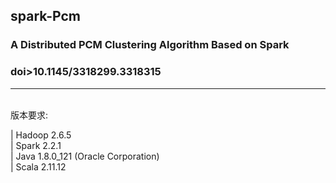 ## spark-Pcm
### A Distributed PCM Clustering Algorithm Based on Spark
### doi>10.1145/3318299.3318315
------
<br>  
版本要求:<br> 

 | Hadoop 2.6.5<br>
 | Spark 2.2.1 <br>
 | Java 1.8.0_121 (Oracle Corporation)<br>
 | Scala 2.11.12<br>

